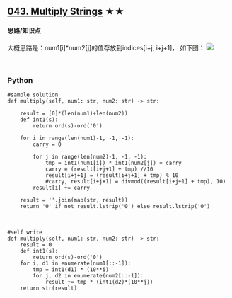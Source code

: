 ## [043. Multiply Strings][1] ★★
[1]: https://leetcode.com/problems/multiply-strings/
[2]: https://drscdn.500px.org/photo/130178585/m%3D2048/300d71f784f679d5e70fadda8ad7d68f
    
#### 思路/知识点
大概思路是：num1[i]*num2[j]的值存放到indices[i+j, i+j+1]， 如下图：
![][2]

  <br />  

### Python
    #sample solution
    def multiply(self, num1: str, num2: str) -> str:
        
        result = [0]*(len(num1)+len(num2))
        def int1(s):
            return ord(s)-ord('0')
        
        for i in range(len(num1)-1, -1, -1):
            carry = 0
            
            for j in range(len(num2)-1, -1, -1):
                tmp = int1(num1[i]) * int1(num2[j]) + carry
                carry = (result[i+j+1] + tmp) //10
                result[i+j+1] = (result[i+j+1] + tmp) % 10
                #carry, result[i+j+1] = divmod((result[i+j+1] + tmp), 10)
            result[i] += carry
        
        result = ''.join(map(str, result))
        return '0' if not result.lstrip('0') else result.lstrip('0')
        

  <br /> 

    #self write
    def multiply(self, num1: str, num2: str) -> str:
        result = 0
        def int1(s):
            return ord(s)-ord('0')
        for i, d1 in enumerate(num1[::-1]):
            tmp = int1(d1) * (10**i)
            for j, d2 in enumerate(num2[::-1]):
                result += tmp * (int1(d2)*(10**j))
        return str(result)
                

